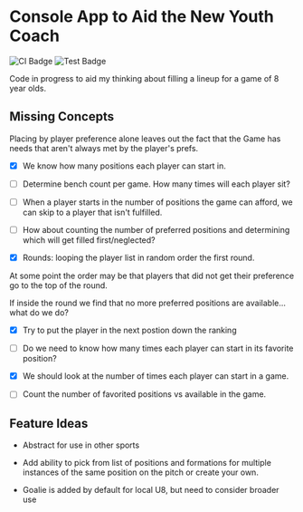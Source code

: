 # Console App to Aid the New Youth Coach

![CI Badge](https://img.shields.io/azure-devops/build/zacharyknight/ce6418bd-131f-4ad6-b014-b24d45714fde/6.svg?label=Azure%20Devops&style=flat) ![Test Badge](https://img.shields.io/azure-devops/tests/zacharyknight/Lineup.Coach/6.svg?style=flat)

Code in progress to aid my thinking about filling a lineup for a game of 8 year olds.

## Missing Concepts

Placing by player preference alone leaves out the fact that the Game has needs that aren't always met by the player's prefs.

- [x] We know how many positions each player can start in. 

- [ ] Determine bench count per game. How many times will each player sit?

- [ ] When a player starts in the number of positions the game can afford, we can skip to a player that isn't fulfilled.

- [ ] How about counting the number of preferred positions and determining which will get filled first/neglected?

- [x] Rounds: looping the player list in random order the first round.

At some point the order may be that players that did not get their preference go to the top of the round.

If inside the round we find that no more preferred positions are available... what do we do?

- [x] Try to put the player in the next postion down the ranking

- [ ] Do we need to know how many times each player can start in its favorite position?

- [x] We should look at the number of times each player can start in a game.

- [ ] Count the number of favorited positions vs available in the game.

## Feature Ideas

- Abstract for use in other sports

- Add ability to pick from list of positions and formations for multiple instances of the same position on the pitch or create your own.

- Goalie is added by default for local U8, but need to consider broader use
